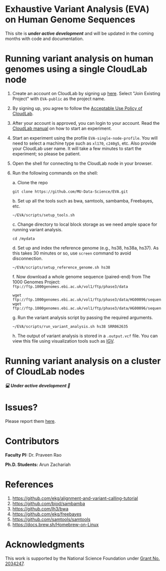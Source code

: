 # Exhaustive Variant Analysis (EVA) on Human Genome Sequences

This site is ***under active development*** and will be updated in the coming months with code and documentation.

# Running variant analysis on human genomes using a single CloudLab node

1. Create an account on CloudLab by signing up [here](https://cloudlab.us/signup.php).  Select "Join Existing Project" with `EVA-public` as the project name.
2. By signing up, you agree to follow the [Acceptable Use Policy of CloudLab](https://cloudlab.us/aup.php).
3. After your account is approved, you can login to your account. Read the [CloudLab manual](http://docs.cloudlab.us/) on how to start an experiment.
4. Start an experiment using the profile `EVA-single-node-profile`.
You will need to select a machine type such as `xl170`, `c240g5`, etc. Also provide your CloudLab user name.
It will take a few minutes to start the experiment; so please be patient.

5. Open the shell for connecting to the CloudLab node in your browser.
6. Run the following commands on the shell:

    a. Clone the repo

       git clone https://github.com/MU-Data-Science/EVA.git

    b. Set up all the tools such as bwa, samtools, sambamba, Freebayes, etc.

       ~/EVA/scripts/setup_tools.sh

    c. Change directory to local block storage as we need ample space for running variant analysis.

       cd /mydata

    d. Set up and index the reference genome (e.g., hs38, hs38a, hs37). As this takes 30 minutes or so, use `screen` command to avoid disconnection.

       ~/EVA/scripts/setup_reference_genome.sh hs38

    f. Now download a whole genome sequence (paired-end) from The 1000 Genomes Project: `ftp://ftp.1000genomes.ebi.ac.uk/vol1/ftp/phase3/data`

       wget ftp://ftp.1000genomes.ebi.ac.uk/vol1/ftp/phase3/data/HG00096/sequence_read/SRR062635_1.filt.fastq.gz
       wget ftp://ftp.1000genomes.ebi.ac.uk/vol1/ftp/phase3/data/HG00096/sequence_read/SRR062635_2.filt.fastq.gz

    g. Run the variant analysis script by passing the required arguments.

       ~/EVA/scripts/run_variant_analysis.sh hs38 SRR062635

    h. The output of variant analysis is stored in a `.output.vcf` file. You can view this file using visualization tools such as [IGV](https://software.broadinstitute.org/software/igv/download).

# Running variant analysis on a cluster of CloudLab nodes

***💻 Under active development 🚧***

# Issues?

Please report them [here](https://github.com/MU-Data-Science/EVA/issues).

# Contributors

**Faculty PI:** Dr. Praveen Rao

**Ph.D. Students:** Arun Zachariah

# References
1. https://github.com/ekg/alignment-and-variant-calling-tutorial
2. https://github.com/biod/sambamba
3. https://github.com/lh3/bwa
4. https://github.com/ekg/freebayes
5. https://github.com/samtools/samtools
6. https://docs.brew.sh/Homebrew-on-Linux

# Acknowledgments

This work is supported by the National Science Foundation under [Grant No. 2034247](https://nsf.gov/awardsearch/showAward?AWD_ID=2034247).
